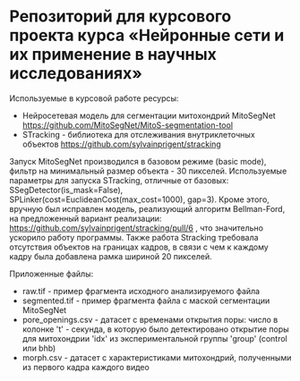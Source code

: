 # Репозиторий для курсового проекта курса «Нейронные сети и их применение в научных исследованиях»

Используемые в курсовой работе ресурсы:

- Нейросетевая модель для сегментации митохондрий MitoSegNet  https://github.com/MitoSegNet/MitoS-segmentation-tool
- STracking - библиотека для отслеживания внутриклеточных объектов  https://github.com/sylvainprigent/stracking

Запуск MitoSegNet производился в базовом режиме (basic mode), фильтр на минимальный размер объекта - 30 пикселей. Используемые параметры для запуска STracking, отличные от базовых: SSegDetector(is_mask=False), SPLinker(cost=EuclideanCost(max_cost=1000), gap=3). Кроме этого, вручную был исправлен модель, реализующий алгоритм Bellman-Ford, на предложенный вариант реализации: https://github.com/sylvainprigent/stracking/pull/6 , что значительно ускорило работу программы. Также работа Stracking требовала отсутствия объектов на границах кадров, в связи с чем к каждому кадру была добавлена рамка шириной 20 пикселей. 

Приложенные файлы:
- raw.tif - пример фрагмента исходного анализируемого файла
- segmented.tif - пример фрагмента файла с маской сегментации MitoSegNet
- pore_openings.csv - датасет с временами открытия поры: число в колонке 't' - секунда, в которую было детектировано открытие поры для митохондрии 'idx' из экспериментальной группы 'group' (control или bhb)
- morph.csv - датасет с характеристиками митохондрий, полученными из первого кадра каждого видео

